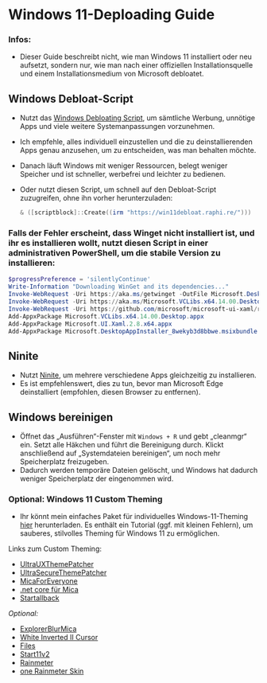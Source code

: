 # Windows 11-Deploading Guide

### Infos:

- Dieser Guide beschreibt nicht, wie man Windows 11 installiert oder neu aufsetzt, sondern nur, wie man nach einer offiziellen Installationsquelle und einem Installationsmedium von Microsoft debloatet.

## Windows Debloat-Script

- Nutzt das [Windows Debloating Script](https://github.com/Raphire/Win11Debloat), um sämtliche Werbung, unnötige Apps und viele weitere Systemanpassungen vorzunehmen.
- Ich empfehle, alles individuell einzustellen und die zu deinstallierenden Apps genau anzusehen, um zu entscheiden, was man behalten möchte.
- Danach läuft Windows mit weniger Ressourcen, belegt weniger Speicher und ist schneller, werbefrei und leichter zu bedienen.
- Oder nutzt diesen Script, um schnell auf den Debloat-Script zuzugreifen, ohne ihn vorher herunterzuladen:
  
  ```powershell
  & ([scriptblock]::Create((irm "https://win11debloat.raphi.re/")))

### Falls der Fehler erscheint, dass Winget nicht installiert ist, und ihr es installieren wollt, nutzt diesen Script in einer administrativen PowerShell, um die stabile Version zu installieren:

```powershell
$progressPreference = 'silentlyContinue'
Write-Information "Downloading WinGet and its dependencies..."
Invoke-WebRequest -Uri https://aka.ms/getwinget -OutFile Microsoft.DesktopAppInstaller_8wekyb3d8bbwe.msixbundle
Invoke-WebRequest -Uri https://aka.ms/Microsoft.VCLibs.x64.14.00.Desktop.appx -OutFile Microsoft.VCLibs.x64.14.00.Desktop.appx
Invoke-WebRequest -Uri https://github.com/microsoft/microsoft-ui-xaml/releases/download/v2.8.6/Microsoft.UI.Xaml.2.8.x64.appx -OutFile Microsoft.UI.Xaml.2.8.x64.appx
Add-AppxPackage Microsoft.VCLibs.x64.14.00.Desktop.appx
Add-AppxPackage Microsoft.UI.Xaml.2.8.x64.appx
Add-AppxPackage Microsoft.DesktopAppInstaller_8wekyb3d8bbwe.msixbundle
```

## Ninite

- Nutzt [Ninite](https://ninite.com/), um mehrere verschiedene Apps gleichzeitig zu installieren.
- Es ist empfehlenswert, dies zu tun, bevor man Microsoft Edge deinstalliert (empfohlen, diesen Browser zu entfernen).

## Windows bereinigen

- Öffnet das „Ausführen“-Fenster mit `Windows + R` und gebt „cleanmgr“ ein. Setzt alle Häkchen und führt die Bereinigung durch. Klickt anschließend auf „Systemdateien bereinigen“, um noch mehr Speicherplatz freizugeben.
- Dadurch werden temporäre Dateien gelöscht, und Windows hat dadurch weniger Speicherplatz der eingenommen wird.

### Optional: Windows 11 Custom Theming

- Ihr könnt mein einfaches Paket für individuelles Windows-11-Theming [hier](https://www.mediafire.com/file/7z9fj1xqz3qsugu/SynthWave+84+Theme+Win+11+2+(better).zip/file) herunterladen. Es enthält ein Tutorial (ggf. mit kleinen Fehlern), um sauberes, stilvolles Theming für Windows 11 zu ermöglichen.

Links zum Custom Theming:

- [UltraUXThemePatcher](https://mhoefs.eu/software_uxtheme.php)
- [UltraSecureThemePatcher](https://github.com/namazso/SecureUxTheme/releases/latest)
- [MicaForEveryone](https://github.com/MicaForEveryone/MicaForEveryone/releases/tag/v1.3.1.2)
- [.net core für Mica](https://dotnet.microsoft.com/en-us/download/dotnet/3.1)
- [Startallback](https://www.startallback.com/)

*Optional:*

- [ExplorerBlurMica](https://github.com/Maplespe/ExplorerBlurMica/releases/latest)
- [White Inverted II Cursor](https://mega.nz/file/xW0jyYoS#jXJbt8TNidCDc4KhiJCePRR5_0PO0qXRDwgU-RDjUcQ)
- [Files](https://duckduckgo.com/?q=files+download&t=bravened&ia=web)
- [Start11v2](https://www.stardock.com/products/start11/)
- [Rainmeter](https://www.rainmeter.net/)
- [one Rainmeter Skin](https://github.com/modkavartini/catppuccin/releases/latest)

